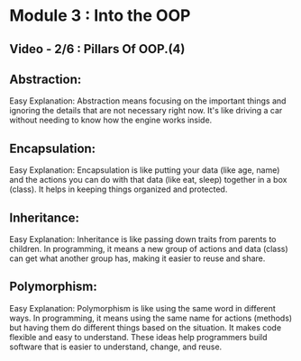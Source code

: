# Module 3 : Into the OOP

## Video - 2/6 : Pillars Of OOP.(4)

## Abstraction:
Easy Explanation: Abstraction means focusing on the important things and ignoring the details that are not necessary right now. It's like driving a car without needing to know how the engine works inside.

## Encapsulation:
Easy Explanation: Encapsulation is like putting your data (like age, name) and the actions you can do with that data (like eat, sleep) together in a box (class). It helps in keeping things organized and protected.

## Inheritance:
Easy Explanation: Inheritance is like passing down traits from parents to children. In programming, it means a new group of actions and data (class) can get what another group has, making it easier to reuse and share.

## Polymorphism:
Easy Explanation: Polymorphism is like using the same word in different ways. In programming, it means using the same name for actions (methods) but having them do different things based on the situation. It makes code flexible and easy to understand.
These ideas help programmers build software that is easier to understand, change, and reuse.
